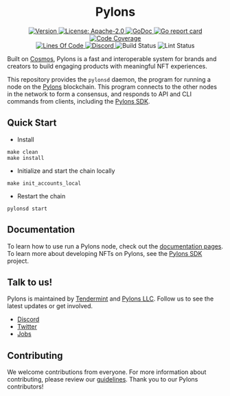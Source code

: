 <!--
parent:
  order: false
-->

<!--
We could potentially replace this "# Pylons" header with a custom image (see https://github.com/tendermint/starport)
![banner](docs/pylons-logo.jpg)
-->

<div align="center">
  <h1> Pylons </h1>
</div>

<div align="center">
  <a href="https://github.com/Pylons-tech/pylons/releases/latest">
    <img alt="Version" src="https://img.shields.io/github/tag/Pylons-tech/pylons.svg" />
  </a>
  <a href="https://github.com/Pylons-tech/pylons/blob/master/LICENSE">
    <img alt="License: Apache-2.0" src="https://img.shields.io/github/license/Pylons-tech/pylons.svg" />
  </a>
  <a href="https://pkg.go.dev/github.com/Pylons-tech/pylons?tab=doc">
    <img alt="GoDoc" src="https://godoc.org/github.com/Pylons-tech/pylons?status.svg" />
  </a>
  <a href="https://goreportcard.com/report/github.com/Pylons-tech/pylons">
    <img alt="Go report card" src="https://goreportcard.com/badge/github.com/Pylons-tech/pylons" />
  </a>
  <a href="https://codecov.io/gh/Pylons-tech/pylons">
    <img alt="Code Coverage" src="https://codecov.io/gh/Pylons-tech/pylons/branch/develop/graph/badge.svg" />
  </a>
</div>

<div align="center">
  <a href="https://github.com/Pylons-tech/pylons">
    <img alt="Lines Of Code" src="https://tokei.rs/b1/github/Pylons-tech/pylons" />
  </a>
  <a href="https://discord.gg/3sbWqGsp">
    <img alt="Discord" src="https://img.shields.io/discord/425895893380628490.svg" />
  </a>
    <img alt="Build Status" src="https://github.com/Pylons-tech/pylons/workflows/Test//badge.svg" />
    <img alt="Lint Status" src="https://github.com/Pylons-tech/pylons/workflows/Lint/badge.svg" />
</div>


<!-- TODO rewrite this description --->

Built on [Cosmos](http://www.cosmos.network/), Pylons is a fast and interoperable system for brands and creators to build engaging products with meaningful NFT experiences.

This repository provides the `pylonsd` daemon, the program for running a node on the [Pylons](https://pylons.tech) blockchain.
This program connects to the other nodes in the network to form a consensus, and responds to API and CLI commands from clients, including the [Pylons SDK](https://github.com/Pylons-tech/pylons_sdk).

## Quick Start
* Install

```shell
make clean
make install
```

* Initialize and start the chain locally

```shell
make init_accounts_local
```

* Restart the chain

```shell
pylonsd start
```

## Documentation

To learn how to use run a Pylons node, check out the [documentation pages](./docs/README.md).  To learn more about developing NFTs on Pylons, see the [Pylons SDK](https://github.com/Pylons-tech/pylons_sdk) project. 

## Talk to us!

Pylons is maintained by [Tendermint](https://tendermint.com/) and [Pylons LLC](https://pylons.tech).  Follow us to see the latest updates or get involved.

* [Discord](https://discord.gg/dZgUGy32j7)
* [Twitter](https://twitter.com/pylonstech)
* [Jobs](https://www.linkedin.com/company/pylons/jobs/)

## Contributing 

We welcome contributions from everyone.  For more information about contributing, please review our [guidelines](CONTRIBUTING.md). Thank you to our Pylons contributors!
